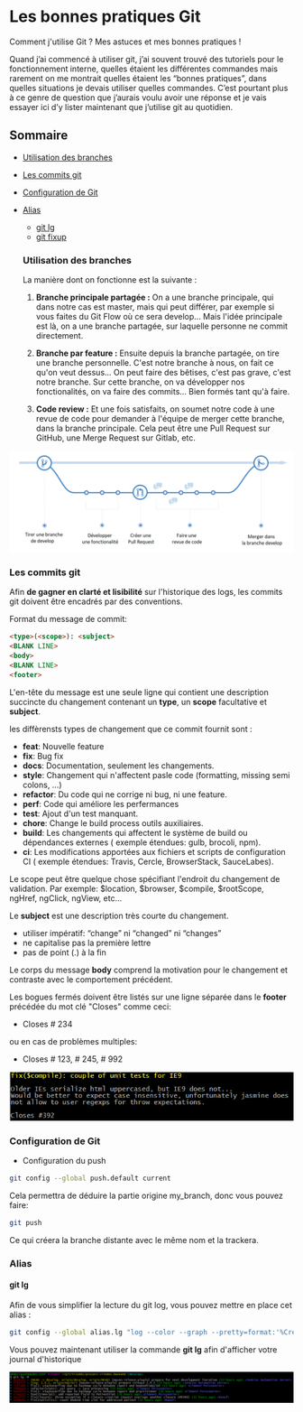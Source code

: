# Les bonnes pratiques Git
Comment j'utilise Git ? Mes astuces et mes bonnes pratiques !


Quand j’ai commencé à utiliser git, j’ai souvent trouvé des tutoriels pour le fonctionnement interne,
quelles étaient les différentes commandes mais rarement on me montrait quelles étaient les “bonnes pratiques”,
dans quelles situations je devais utiliser quelles commandes. C’est pourtant plus à ce genre de question
que j’aurais voulu avoir une réponse et je vais essayer ici d’y lister maintenant que j’utilise git au quotidien.

## Sommaire
* [Utilisation des branches](https://github.com/Raouf25/Git-sheet#utilisation-des-branches)
* [Les commits git](https://github.com/Raouf25/Git-sheet#les-commits-git)
* [Configuration de Git](https://github.com/Raouf25/Git-sheet#alias)
* [Alias](https://github.com/Raouf25/Git-sheet#alias)
  * [git lg](https://github.com/Raouf25/Git-sheet#git-lg)
  * [git fixup](https://github.com/Raouf25/Git-sheet#git-fixup)


  ### Utilisation des branches
  La manière dont on fonctionne est la suivante :

  1. **Branche principale partagée :**
  On a une branche principale, qui dans notre cas est master, mais qui peut différer, par exemple si vous faites du Git Flow où ce sera develop...
  Mais l'idée principale est là, on a une branche partagée, sur laquelle personne ne commit directement.

  2. **Branche par feature :**
  Ensuite depuis la branche partagée, on tire une branche personnelle. C'est notre branche à nous, on fait ce qu'on veut dessus... On peut faire des bêtises, c'est pas grave, c'est notre branche.
  Sur cette branche, on va développer nos fonctionalités, on va faire des commits... Bien formés tant qu'à faire.

  3. **Code review :**
  Et une fois satisfaits, on soumet notre code à une revue de code pour demander à l'équipe de merger cette branche, dans la branche principale. Cela peut être une Pull Request sur GitHub, une Merge Request sur Gitlab, etc.

![$ git lg -8](./src/ppp.png)
### Les commits git
Afin **de gagner en clarté et lisibilité** sur l'historique des logs, les commits git doivent être encadrés par des conventions.

Format du message de commit:
```html
<type>(<scope>): <subject>
<BLANK LINE>
<body>
<BLANK LINE>
<footer>
```

L'en-tête du message est une seule ligne qui contient une description succincte du changement contenant un **type**, un **scope** facultative et **subject**.

les diffèrensts types de changement que ce commit fournit sont :
* **feat**: Nouvelle feature
* **fix**: Bug fix
* **docs**: Documentation, seulement les changements.
* **style**: Changement qui n'affectent pasle code (formatting, missing semi colons, …)
* **refactor**: Du code qui ne corrige ni bug, ni une feature.
* **perf**: Code qui améliore les perfermances
* **test**: Ajout d'un test manquant.
* **chore**: Change le build process outils auxiliaires.
* **build**: Les changements qui affectent le système de build ou dépendances externes ( exemple étendues: gulb, brocoli, npm).
* **ci**: Les modifications apportées aux fichiers et scripts de configuration CI ( exemple étendues: Travis, Cercle, BrowserStack, SauceLabes).


Le scope peut être quelque chose spécifiant l'endroit du changement de validation. Par exemple: $location, $browser, $compile, $rootScope, ngHref, ngClick, ngView, etc...

Le **subject** est une description très courte du changement.
* utiliser impératif: “change” ni “changed” ni “changes”
* ne capitalise pas la première lettre
* pas de point (.) à la fin

Le corps du message **body** comprend la motivation pour le changement et contraste avec le comportement précédent.


Les bogues fermés doivent être listés sur une ligne séparée dans le **footer** précédée du mot clé "Closes" comme ceci:

* Closes # 234

ou en cas de problèmes multiples:

* Closes # 123, # 245, # 992

![$ git lg -8](./src/commit.png)

### Configuration de Git
* Configuration du push
```bash
git config --global push.default current
```
Cela permettra de déduire la partie origine my_branch, donc vous pouvez faire:
```bash
git push
```
Ce qui créera la branche distante avec le même nom et la trackera.

### Alias
#### git lg
Afin de vous simplifier la lecture du git log, vous pouvez mettre en place cet alias :

```sh
git config --global alias.lg "log --color --graph --pretty=format:'%Cred%h%Creset -%C(yellow)%d%Creset %s %Cgreen(%cr) %C(bold blue)<%an>%Creset' --abbrev-commit"
```

Vous pouvez maintenant utiliser la commande **git lg** afin d'afficher votre journal d'historique

![$ git lg -8](./src/alias-lg.png)
